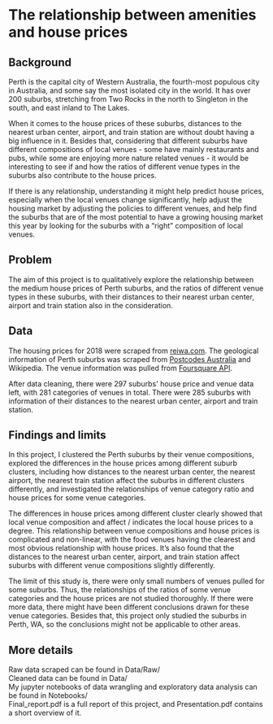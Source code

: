 # The relationship between amenities and house prices

## Background
Perth is the capital city of Western Australia, the fourth-most populous city in Australia, and some say the most isolated city in the world. It has over 200 suburbs, stretching from Two Rocks in the north to Singleton in the south, and east inland to The Lakes. 

When it comes to the house prices of these suburbs, distances to the nearest urban center, airport, and train station are without doubt having a big influence in it. Besides that, considering that different suburbs have different compositions of local venues - some have mainly restaurants and pubs, while some are enjoying more nature related venues - it would be interesting to see if and how the ratios of different venue types in the suburbs also contribute to the house prices. 

If there is any relationship, understanding it might help predict house prices, especially when the local venues change significantly, help adjust the housing market by adjusting the policies to different venues, and help find the suburbs that are of the most potential to have a growing housing market this year by looking for the suburbs with a “right” composition of local venues.

## Problem
The aim of this project is to qualitatively explore the relationship between the medium house prices of Perth suburbs, and the ratios of different venue types in these suburbs, with their distances to their nearest urban center, airport and train station also in the consideration.

## Data
The housing prices for 2018 were scraped from [reiwa.com](https://reiwa.com.au/the-wa-market/perth-suburbs-price-data/). The geological information of Perth suburbs was scraped from [Postcodes Australia](https://postcodes-australia.com) and Wikipedia. The venue information was pulled from [Foursquare API](https://foursquare.com/).

After data cleaning, there were 297 suburbs' house price and venue data left, with 281 categories of venues in total. There were 285 suburbs with information of their distances to the nearest urban center, airport and train station.

## Findings and limits
In this project, I clustered the Perth suburbs by their venue compositions, explored the differences in the house prices among different suburb clusters, including how distances to the nearest urban center, the nearest airport, the nearest train station affect the suburbs in different clusters differently, and investigated the relationships of venue category ratio and house prices for some venue categories.

The differences in house prices among different cluster clearly showed that local venue composition and affect / indicates the local house prices to a degree. This relationship between venue compositions and house prices is complicated and non-linear, with the food venues having the clearest and most obvious relationship with house prices. It’s also found that the distances to the nearest urban center, airport, and train station affect suburbs with different venue compositions slightly differently.

The limit of this study is, there were only small numbers of venues pulled for some suburbs. Thus, the relationships of the ratios of some venue categories and the house prices are not studied thoroughly. If there were more data, there might have been different conclusions drawn for these venue categories. Besides that, this project only studied the suburbs in Perth, WA, so the conclusions might not be applicable to other areas.

## More details
Raw data scraped can be found in Data/Raw/<br>
Cleaned data can be found in Data/<br>
My jupyter notebooks of data wrangling and exploratory data analysis can be found in Notebooks/<br>
Final_report.pdf is a full report of this project, and Presentation.pdf contains a short overview of it.
